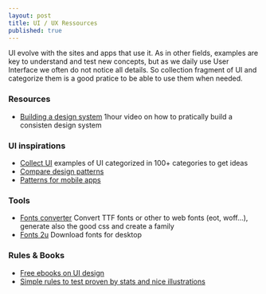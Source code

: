 ```yaml
---
layout: post
title: UI / UX Ressources
published: true
---
```


UI evolve with the sites and apps that use it. As in other fields, examples are key to understand and test new concepts, but as we daily use User Interface we often do not notice all details. So collection fragment of UI and categorize them is a good pratice to be able to use them when needed.

### Resources

* [Building a design system](https://www.youtube.com/watch?v=fELHlAVFaaU) 1hour video on how to pratically build a consisten design system

### UI inspirations

* [Collect UI](http://collectui.com/challenges/product-tour) examples of UI categorized in 100+ categories to get ideas
* [Compare design patterns](http://ui-patterns.com/patterns/FatFooter/examples)
* [Patterns for mobile apps](http://pttrns.com)


### Tools 

* [Fonts converter](https://transfonter.org/) Convert TTF fonts or other to web fonts (eot, woff...), generate also the good css and create a family
* [Fonts 2u](https://fr.fonts2u.com/) Download  fonts for desktop

### Rules & Books

* [Free ebooks on UI design](https://desket.co/collections/ebook)
* [Simple rules to test proven by stats and nice illustrations](http://www.goodui.org/#13)

